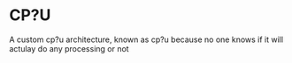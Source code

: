 # CP?U

A custom cp?u architecture, known as cp?u because no one knows if it will actulay do any processing or not
